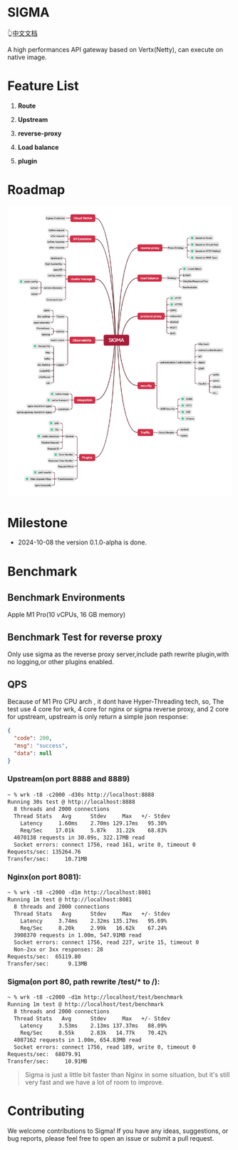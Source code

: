 # SIGMA

👆[中文文档](./README_zh.md)

A high performances API gateway based on Vertx(Netty), can execute on native image.

# Feature List

1. **Route**
2. **Upstream**
3. **reverse-proxy**
4. **Load balance**

5. **plugin**

# Roadmap

![ROADMAP](./image/SIGMA-ROADMAP-V0.1.0-ALPHA.png)

# Milestone

- 2024-10-08 the version 0.1.0-alpha is done.

# Benchmark

## Benchmark Environments

Apple M1 Pro(10 vCPUs, 16 GB memory)

## Benchmark Test for reverse proxy

Only use sigma as the reverse proxy server,include path rewrite plugin,with no logging,or other plugins enabled.

## QPS

Because of M1 Pro CPU arch , it dont have Hyper-Threading tech, so, The test use 4 core for wrk, 4 core for nginx or sigma reverse proxy, and 2 core for upstream, upstream is only return a simple json response:

```json
{
  "code": 200,
  "msg": "success",
  "data": null
}
```
### Upstream(on port 8888 and 8889)

```wiki
~ % wrk -t8 -c2000 -d30s http://localhost:8888
Running 30s test @ http://localhost:8888
  8 threads and 2000 connections
  Thread Stats   Avg      Stdev     Max   +/- Stdev
    Latency     1.60ms    2.70ms 129.17ms   95.30%
    Req/Sec    17.01k     5.87k   31.22k    68.83%
  4070138 requests in 30.09s, 322.17MB read
  Socket errors: connect 1756, read 161, write 0, timeout 0
Requests/sec: 135264.76
Transfer/sec:     10.71MB
```

### Nginx(on port 8081):

```wiki
~ % wrk -t8 -c2000 -d1m http://localhost:8081
Running 1m test @ http://localhost:8081
  8 threads and 2000 connections
  Thread Stats   Avg      Stdev     Max   +/- Stdev
    Latency     3.74ms    2.32ms 135.17ms   95.69%
    Req/Sec     8.20k     2.99k   16.62k    67.24%
  3908370 requests in 1.00m, 547.91MB read
  Socket errors: connect 1756, read 227, write 15, timeout 0
  Non-2xx or 3xx responses: 28
Requests/sec:  65119.80
Transfer/sec:      9.13MB
```

### Sigma(on port 80, path rewrite /test/* to /):

```wiki
~ % wrk -t8 -c2000 -d1m http://localhost/test/benchmark   
Running 1m test @ http://localhost/test/benchmark
  8 threads and 2000 connections
  Thread Stats   Avg      Stdev     Max   +/- Stdev
    Latency     3.53ms    2.13ms 137.37ms   88.09%
    Req/Sec     8.55k     2.83k   14.77k    70.42%
  4087162 requests in 1.00m, 654.83MB read
  Socket errors: connect 1756, read 189, write 0, timeout 0
Requests/sec:  68079.91
Transfer/sec:     10.91MB
```
> Sigma is just a little bit faster than Nginx in some situation, but it's still very fast and we have a lot of room to improve.

# Contributing

We welcome contributions to Sigma! If you have any ideas, suggestions, or bug reports, please feel free to open an issue or submit a pull request.